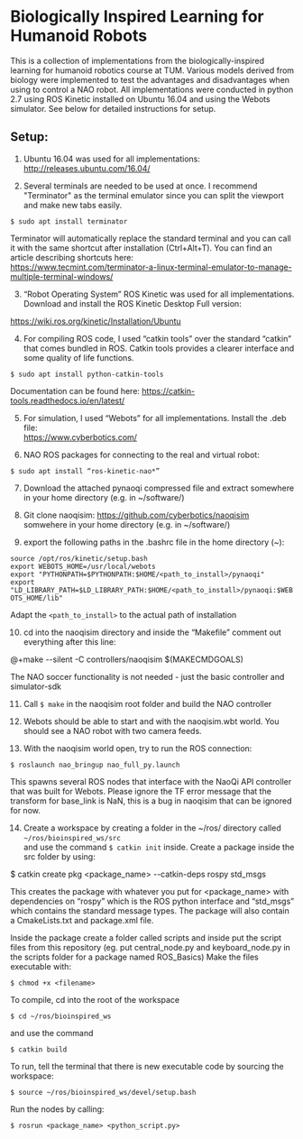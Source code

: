 # Biologically Inspired Learning for Humanoid Robots

This is a collection of implementations from the biologically-inspired learning for humanoid robotics course at TUM.  Various models derived from biology were implemented to test the advantages and disadvantages when using to control a NAO robot.  All implementations were conducted in python 2.7 using ROS Kinetic installed on Ubuntu 16.04 and using the Webots simulator.  See below for detailed instructions for setup.

## Setup:
1. Ubuntu 16.04 was used for all implementations: <br/>
http://releases.ubuntu.com/16.04/ <br/>

2. Several terminals are needed to be used at once.  I recommend "Terminator" as the terminal emulator since you can split the viewport and make new tabs easily. <br/>

`$ sudo apt install terminator` <br/>

Terminator will automatically replace the standard terminal and you can call it with the same shortcut after installation (Ctrl+Alt+T). You can find an article describing shortcuts here: <br/>
https://www.tecmint.com/terminator-a-linux-terminal-emulator-to-manage-multiple-terminal-windows/ <br/>

3. “Robot Operating System” ROS Kinetic was used for all implementations. Download and install the ROS Kinetic Desktop Full version: <br/>

https://wiki.ros.org/kinetic/Installation/Ubuntu <br/>

4. For compiling ROS code, I used “catkin tools” over the standard “catkin” that
comes bundled in ROS. Catkin tools provides a clearer interface and some quality of life functions. <br/>

`$ sudo apt install python-catkin-tools` <br/>

Documentation can be found here: https://catkin-tools.readthedocs.io/en/latest/ <br/>

5. For simulation, I used “Webots” for all implementations. Install the .deb file: <br/>
https://www.cyberbotics.com/ <br/>

6. NAO ROS packages for connecting to the real and virtual robot: <br/>

`$ sudo apt install “ros-kinetic-nao*”` <br/>

7. Download the attached pynaoqi compressed file and extract somewhere in your home directory (e.g. in ~/software/) <br/>

8. Git clone naoqisim: https://github.com/cyberbotics/naoqisim somwehere in your home directory (e.g. in ~/software/) <br/>

9. export the following paths in the .bashrc file in the home directory (~): <br/>

`source /opt/ros/kinetic/setup.bash` <br/>
`export WEBOTS_HOME=/usr/local/webots` <br/>
`export "PYTHONPATH=$PYTHONPATH:$HOME/<path_to_install>/pynaoqi"` <br/>
`export "LD_LIBRARY_PATH=$LD_LIBRARY_PATH:$HOME/<path_to_install>/pynaoqi:$WEBOTS_HOME/lib"` <br/>

Adapt the `<path_to_install>` to the actual path of installation <br/>

10. cd into the naoqisim directory and inside the “Makefile” comment out everything after this line: <br/>

@+make --silent -C controllers/naoqisim $(MAKECMDGOALS) <br/>

The NAO soccer functionality is not needed - just the basic controller and simulator-sdk <br/>

11. Call `$ make` in the naoqisim root folder and build the NAO controller <br/>

12. Webots should be able to start and with the naoqisim.wbt world. You should see a NAO robot with two camera feeds. <br/>

13. With the naoqisim world open, try to run the ROS connection: <br/>

`$ roslaunch nao_bringup nao_full_py.launch` <br/>

This spawns several ROS nodes that interface with the NaoQi API controller that was built for Webots. Please ignore the TF error message that the transform for base_link is NaN, this is a bug in naoqisim that can be ignored for now. <br/>

14. Create a workspace by creating a folder in the ~/ros/ directory called <br/>
`~/ros/bioinspired_ws/src` <br/>
and use the command `$ catkin init` inside. Create a package inside the src folder by using: <br/>

$ catkin create pkg <package_name> --catkin-deps rospy std_msgs <br/>

This creates the package with whatever you put for <package_name> with dependencies on “rospy” which is the ROS python interface and “std_msgs” which contains the standard message types. The package will also contain a CmakeLists.txt and package.xml file. <br/>

Inside the package create a folder called scripts and inside put the script files from this repository (eg. put central_node.py and keyboard_node.py in the scripts folder for a package named ROS_Basics)
Make the files executable with: <br/>

`$ chmod +x <filename>` <br/>
  
To compile, cd into the root of the workspace <br/>

`$ cd ~/ros/bioinspired_ws` <br/>

and use the command <br/>

`$ catkin build` <br/>

To run, tell the terminal that there is new executable code by sourcing the workspace: <br/>

`$ source ~/ros/bioinspired_ws/devel/setup.bash` <br/>

Run the nodes by calling: <br/>

`$ rosrun <package_name> <python_script.py>`

